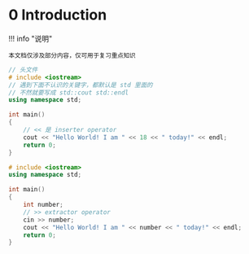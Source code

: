 # 0 Introduction

<!-- !!! tip "说明"

    本文档正在更新中…… -->

!!! info "说明"

    本文档仅涉及部分内容，仅可用于复习重点知识

```cpp linenums="1" title="第一个 C++ 程序"
// 头文件
# include <iostream>
// 遇到下面不认识的关键字，都默认是 std 里面的
// 不然就要写成 std::cout std::endl
using namespace std;

int main()
{
    // << 是 inserter operator
    cout << "Hello World! I am " << 18 << " today!" << endl;
    return 0;
}
```

```cpp linenums="1" title="C++ 的读入"
# include <iostream>
using namespace std;

int main()
{
    int number;
    // >> extractor operator
    cin >> number;
    cout << "Hello World! I am " << number << " today!" << endl;
    return 0;
}
```
